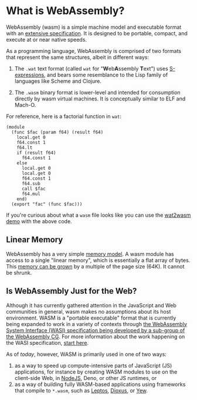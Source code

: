 # What is WebAssembly?

WebAssembly (wasm) is a simple machine model and executable format with an [extensive specification]. 
It is designed to be portable, compact, and execute at or near native speeds.

As a programming language, WebAssembly is comprised of two formats that represent the same structures, albeit in different ways:

1. The `.wat` text format (called `wat` for "**W**eb**A**ssembly **T**ext") uses [S-expressions], and bears some resemblance to the Lisp family of languages
   like Scheme and Clojure.

2. The `.wasm` binary format is lower-level and intended for consumption directly by wasm virtual machines.
   It is conceptually similar to ELF and Mach-O.

For reference, here is a factorial function in `wat`:

```
(module
  (func $fac (param f64) (result f64)
    local.get 0
    f64.const 1
    f64.lt
    if (result f64)
      f64.const 1
    else
      local.get 0
      local.get 0
      f64.const 1
      f64.sub
      call $fac
      f64.mul
    end)
  (export "fac" (func $fac)))
```

If you're curious about what a `wasm` file looks like you can use the [wat2wasm demo] with the above code.

## Linear Memory

WebAssembly has a very simple [memory model]. A wasm module has access to a single "linear memory", which is essentially a flat array of bytes. 
This [memory can be grown] by a multiple of the page size (64K). 
It cannot be shrunk.

## Is WebAssembly Just for the Web?

Although it has currently gathered attention in the JavaScript and Web communities in general, wasm makes no assumptions about its host
environment. 
WASM is a "portable executable" format that is currently being expanded to work in a variety of contexts through [the WebAssembly System Interface (WASI) specification being developed by a sub-group of the WebAssembly CG][wasi-group]. 
For more information about the work happening on the WASI specification, [start here][wasi].


As of *today*, however, WASM is primarily used in one of two ways:
1) as a way to speed up compute-intensive parts of JavaScript (JS) applications, for instance by creating WASM modules to use on the client-side Web, in [NodeJS][Node.js], Deno, or other JS runtimes, or
2) as a way of building fully WASM-based applications using frameworks that compile to `*.wasm`, such as [Leptos][leptos], [Dioxus][dioxus], or [Yew][yew].

[memory model]: https://webassembly.github.io/spec/core/syntax/modules.html#syntax-mem
[memory can be grown]: https://webassembly.github.io/spec/core/syntax/instructions.html#syntax-instr-memory
[extensive specification]: https://webassembly.github.io/spec/
[value types]: https://webassembly.github.io/spec/core/syntax/types.html#value-types
[S-expressions]: https://en.wikipedia.org/wiki/S-expression

[wat2wasm demo]: https://webassembly.github.io/wabt/demo/wat2wasm/

[wasi-group]: https://github.com/WebAssembly/WASI/blob/main/Charter.md
[wasi]: https://wasi.dev

[leptos]: https://leptos.dev
[dioxus]: https://dioxuslabs.com
[yew]: https://yew.rs

[Node.js]: https://nodejs.org
